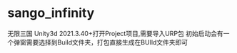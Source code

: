 # sango_infinity
无限三国
Unity3d 2021.3.40+打开Project项目,需要导入URP包
初始启动会有一个弹窗需要选择到Build文件夹，打包直接生成在BUIld文件夹即可
